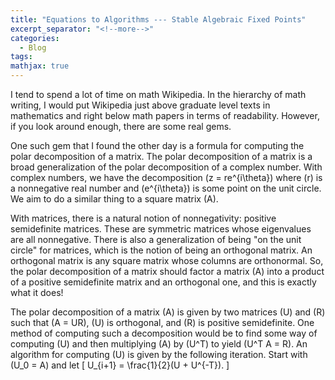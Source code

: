 ```yaml
---
title: "Equations to Algorithms --- Stable Algebraic Fixed Points"
excerpt_separator: "<!--more-->"
categories:
  - Blog
tags:
mathjax: true
---
```


I tend to spend a lot of time on math Wikipedia. In the hierarchy of math writing, I would put Wikipedia just above graduate level texts in mathematics and right below math papers in terms of readability. However, if you look around enough, there are some real gems.

One such gem that I found the other day is a formula for computing the polar decomposition of a matrix. The polar decomposition of a matrix is a broad generalization of the polar decomposition of a complex number. With complex numbers, we have the decomposition \(z = re^{i\theta}\) where \(r\) is a nonnegative real number and \(e^{i\theta}\) is some point on the unit circle. We aim to do a similar thing to a square matrix \(A\).

With matrices, there is a natural notion of nonnegativity: positive semidefinite matrices. These are symmetric matrices whose eigenvalues are all nonnegative. There is also a generalization of being "on the unit circle" for matrices, which is the notion of being an orthogonal matrix. An orthogonal matrix is any square matrix whose columns are orthonormal. So, the polar decomposition of a matrix should factor a matrix \(A\) into a product of a positive semidefinite matrix and an orthogonal one, and this is exactly what it does!

The polar decomposition of a matrix \(A\) is given by two matrices \(U\) and \(R\) such that \(A = UR\), \(U\) is orthogonal, and \(R\) is positive semidefinite. One method of computing such a decomposition would be to find some way of computing \(U\) and then multiplying \(A\) by \(U^T\) to yield \(U^T A = R\). An algorithm for computing \(U\) is given by the following iteration. Start with \(U_0 = A\) and let
\[
U_{i+1} = \frac{1}{2}(U + U^{-T}).
\]